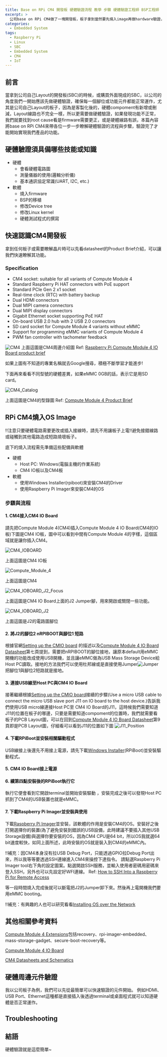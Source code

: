 ```yaml
---
title: Base on RPi CM4 開發板 硬體驗證流程 教學 步驟 硬體驗證工程師 BSP工程師
excerpt: >
  公司base on RPi CM4做了一塊開發板，板子拿到當然要先燒入image再做hardware驗證，在104上我們偶爾在找工作時會看到職缺工作內容要協助硬體驗證，所以底下將寫下整個驗證的流程。
categories:
  - Embedded System
tags:
  - Raspberry Pi
  - Linux
  - SBC
  - Embedded System
  - CM4
  - IoT
---
```

## 前言
當拿到公司自己Layout的開發板(SBC)的時候，或購買外面現成的SBC，以公司的角度我們一開始應該先做硬體驗證，確保每一個腳位或功能元件都能正常運作，尤其是公司自己Layout的板子，因為是客製化後的，硬體compoment有新增或刪減，Layout線路也不完全一樣，所以更需要做硬體驗證，如果發現功能不正常，我們就要找到root cause看是firmware需要更正，或是硬體線路有誤，本篇內容將base on RPi CM4來帶各位一步一步瞭解硬體驗證的流程與步驟，驗證完了才能開始實現我們產品的功能。
## 硬體驗證須具備哪些技能或知識
* 硬體
    - 會看硬體電路圖
    - 測量儀器的使用(邏輯分析儀)
    - 基本通訊協定常識(UART, I2C, etc.)
* 軟體
    - 燒入firmware
    - BSP的移植
    - 修改Device tree
    - 修改Linux kernel
    - 硬體測試程式的撰寫

## 快速認識CM4開發板
拿到任何板子或需要瞭解晶片時可以先看datasheet的Product Brief介紹，可以讓我們快速瞭解其功能。
### Specification
* CM4 socket: suitable for all variants of Compute Module 4
* Standard Raspberry Pi HAT connectors with PoE support
* Standard PCIe Gen 2 x1 socket
* Real-time clock (RTC) with battery backup
* Dual HDMI connectors
* Dual MIPI camera connectors
* Dual MIPI display connectors
* Gigabit Ethernet socket supporting PoE HAT
* On-board USB 2.0 hub with 2 USB 2.0 connectors
* SD card socket for Compute Module 4 variants without eMMC
* Support for programming eMMC variants of Compute Module 4
* PWM fan controller with tachometer feedback

![CM4](/assets/images/CM4.png)
上面這圖是CM4周邊介紹圖
Ref: [Raspberry Pi Compute Module 4 IO Board product brief](https://datasheets.raspberrypi.com/cm4io/cm4io-product-brief.pdf?_gl=1*w8gf2x*_ga*MTE0MTU3OTMwNi4xNjg2NjI2Mzc5*_ga_22FD70LWDS*MTY4Njk5NTI5Mi4xMC4xLjE2ODY5OTU3NzMuMC4wLjA.)

如果上圖有不知道的專業名稱就去Google搜尋，積極不斷學習才能進步!

下面再來看看不同型號的硬體差異，如果eMMC 0GB的話，表示它是用SD card。

![CM4_Catalog](/assets/images/CM4_Catalog.png)

上面這圖是CM4的型錄圖
Ref: [Compute Module 4 Product Brief](https://datasheets.raspberrypi.com/cm4/cm4-product-brief.pdf?_gl=1*4e82u6*_ga*MTE0MTU3OTMwNi4xNjg2NjI2Mzc5*_ga_22FD70LWDS*MTY4NjYyNjM4MS4xLjEuMTY4NjYyNjM4Mi4wLjAuMA..)

## RPi CM4燒入OS Image
!!注意只要硬體電路需要更改或插入接線時，請先不用讓板子上電!!避免接錯線路或碰觸到其他電路造成短路燒壞板子。

底下的燒入流程需先準備這些配備與軟體
* 硬體
    - Host PC: Windows(電腦主機的作業系統)
    - CM4 IO板以及CM4板
* 軟體
    - 使用Windows Installer(rpiboot)來安裝CM4的Driver
    - 使用Raspberry Pi Imager來安裝CM4的OS

### 步驟與流程
#### 1. CM4接入CM4 IO Board
請先把Compute Module 4(CM4)插入Compute Module 4 IO Board(CM4的IO板)下圖是CM4 IO板，圖中可以看到中間有Compute Module 4的字樣，這個區域就是讓你插入CM4。

![CM4_IOBOARD](/assets/images/CM4_IOBOARD.png)

上面這圖是CM4 IO板

![Compute_Module_4](/assets/images/Compute_Module_4.png)

上面這圖是CM4

![CM4_IOBOARD_J2_Focus](/assets/images/CM4_IOBOARD_J2_Focus.png)

上面這圖是CM4 IO Board上面的J2 Jumper腳，用來開啟或關閉一些功能。

![CM4_IOBOARD_J2](/assets/images/CM4_IOBOARD_J2.png)

上面這圖是J2的電路圖腳位

#### 2. 將J2的腳位2 nRPIBOOT與腳位1 短路
根據官網[Setting up the CMIO board](https://www.raspberrypi.com/documentation/computers/compute-module.html#setting-up-the-cmio-board)
的描述以及[Compute Module 4 IO Board Datasheet](https://datasheets.raspberrypi.com/cm4io/cm4io-datasheet.pdf)第七頁提到，需要把nRPIBOOT的腳位接地，讓原本default用eMMC開機的功能改成使用USB開機，並且讓eMMC做為USB Mass Storage Device給Host PC讀取。接地的方法我們可以使用杜邦線或是直接使用Jumper![Jumper](/assets/images/Jumper.png)把腳位1與腳位2短路就是接地。

#### 3. 連接USB線至Host PC與CM4 IO Board
接著繼續根據[Setting up the CMIO board](https://www.raspberrypi.com/documentation/computers/compute-module.html#setting-up-the-cmio-board)接續的步驟(Use a micro USB cable to connect the micro USB slave port J11 on IO board to the host device.)告訴我們使用USB micro線連接Host PC至 CM4 IO Board的J11，這時候我們需要知道J11的位置在板子的哪邊，只要是需要知道compoment的位置時，我們就需要看板子的PCB Layout圖，可以在回到[Compute Module 4 IO Board Datasheet](https://datasheets.raspberrypi.com/cm4io/cm4io-datasheet.pdf)第9頁即是PCB Layout圖，仔細看可以看到J11的位置如下圖
![J11_Position](/assets/images/J11_Position.png)
#### 4. 下載RPiBoot並安裝相關驅動程式
USB線接上後還先不用接上電源，請先下載[Windows Installer](https://github.com/raspberrypi/usbboot/raw/master/win32/rpiboot_setup.exe)(RPiBoot)並安裝驅動程式。
#### 5. CM4 IO Board接上電源
#### 6. 續第四點安裝後的RPiBoot執行它
執行它便會看到它開啟terminal並開始安裝驅動
，安裝完成之後可以發現Host PC抓到了CM4的USB裝置也就是eMMC。
#### 7. 下載Raspberry Pi Imager並安裝與使用
下載[Raspberry Pi Imager](https://www.raspberrypi.com/software/)並安裝，該軟體的作用是安裝CM4的OS。安裝好之後打開選擇你的裝置(為了避免安裝到錯誤的USB設備，此時建議不要插入其他USB Storage設備)與選擇你要安裝的OS，因為CM4 CPU是64 bit，所以OS我就選64 bit速度較快，如同上面所述，此時安裝的OS就是裝入到CM4的eMMC內。

!!補充：因CM4本身沒有拉USB Debug Port，只能透過GPIO拉Debug Port出來，所以我等等要透過SSH連線進入CM4來操控下達指令。
請點選Raspberry Pi Imager tool右下角的設定圖案。點選開啟SSH服務，並輸入使用者密碼用密碼來登入SSH，另外也可以先設定好WFI連線。
Ref: [How to SSH Into a Raspberry Pi for Remote Access](https://www.makeuseof.com/how-to-ssh-into-raspberry-pi-remote/)

等一段時間燒入完成後就可以斷電把J2的Jumper卸下來。然後再上電開機我們要用eMMC booting。

!!補充：有興趣的人也可以研究看看[Installing OS over the Network](https://www.raspberrypi.com/documentation/computers/getting-started.html#installing-over-the-network)

## 其他相關參考資料
[Compute Module 4 Extensions](https://github.com/raspberrypi/usbboot/blob/master/Readme.md#compute-module-4-extensions)包括recovery、rpi-imager-embedded、mass-storage-gadget、secure-boot-recovery等。

[Compute Module 4 IO Board](https://www.raspberrypi.com/products/compute-module-4-io-board/)

[CM4 Datasheets and Schematics](https://www.raspberrypi.com/documentation/computers/compute-module.html#datasheets-and-schematics)

## 硬體周邊元件驗證
我以公司板子為例，我們可以先從最簡單可以快速驗證的元件開始。
例如HDMI、USB Port、Ethernet這種都是直接插入後透過terminal或桌面程式就可以知道硬體是否正常運作。

## Troubleshooting

## 結語
硬體驗證就是這麼簡單~